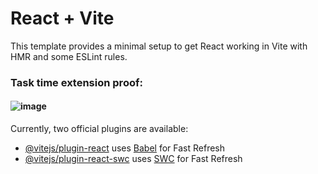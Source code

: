 # React + Vite

This template provides a minimal setup to get React working in Vite with HMR and some ESLint rules.

### Task time extension proof:

#### ![image](https://github.com/ShakthiSundar-K/Guvi_D5_Task/assets/128116143/5318043f-5150-4178-bb8d-39bf235a2149)


Currently, two official plugins are available:

- [@vitejs/plugin-react](https://github.com/vitejs/vite-plugin-react/blob/main/packages/plugin-react/README.md) uses [Babel](https://babeljs.io/) for Fast Refresh
- [@vitejs/plugin-react-swc](https://github.com/vitejs/vite-plugin-react-swc) uses [SWC](https://swc.rs/) for Fast Refresh
